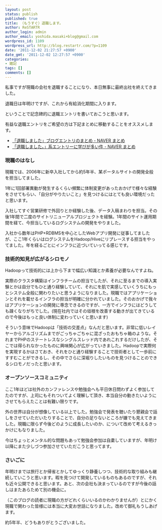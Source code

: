 ```yaml
---
layout: post
status: publish
published: true
title: （もうすぐ）退職します。
author: ReSTARTR
author_login: admin
author_email: yoshida.masaki+blog@gmail.com
wordpress_id: 1109
wordpress_url: http://blog.restartr.com/?p=1109
date: '2011-12-02 21:27:57 +0900'
date_gmt: '2011-12-02 12:27:57 +0900'
categories:
- 雑記
tags: []
comments: []
---
```

私事ですが現職の会社を退職することになり、本日無事に最終出社を終えてきました。

退職日は年明けですが、これから有給消化期間に入ります。

ということで記念碑的に退職エントリを書いておこうと思います。

有益な退職エントリをご希望の方は下記まとめに移動することをオススメします。

* [「退職しました」ブログエントリのまとめ - NAVER まとめ](http://matome.naver.jp/odai/2128832350940033301)
* [「退職しました。」系エントリーに学びが多い件 - NAVER まとめ](http://matome.naver.jp/odai/2132023611765736801)

### 現職のはなし

現職では、2006年に新卒入社してから約5年半、某ポータルサイトの開発全般を担当してました。

1年に1回部署異動が発生するくらい頻繁に体制変更があったおかげで様々な経験をさせてもらい、「自分がやりたいこと」を見つけるにはとても良い環境だったと思います。

入社してすぐ営業研修で外回りとか経験した後、データ入稿まわりを担当。その後1年間で二度のサイトリニューアルプロジェクトを経験。1年間のサイト運用期間を経て、今担当しているログシステムの開発をやりました。

入社から数年はPHP+RDBMSを中心としたWebアプリ開発に従事してましたが、ここ1年くらいはログシステムをHadoop/Hiveにリプレースする担当をやってました。年を経るごとにインフラに近づいていってる感じです。

### 技術的知見が広がるシロモノ

Hadoopって技術的には上から下まで幅広い知識とか素養が必要なんですよね。

実際のクラスタ構築はインフラチームの担当でしたが、それに至るまでの導入実験とかは自分でもひと通り経験していて、それにを肌で実感していくうちにもっとシステム全般に関わりたいと思うようになりました。現職ではアプリケーションとそれを載せるインフラの担当が明確に分かれていました。そのおかげで我々はアプリケーションの開発に専念できるのですが、一方でインフラにはどうしても疎くなりがちでした。(現在社内ではその垣根を改善する動きが出てきているので今後はもっと良い体制に変わっていくと思います)

そういう意味でHadoopは「技術の交差点」なんだと思います。非常に低いレイヤーからアルゴリズムまでがごっちゃごちゃに混ざったおもちゃ箱のような。それまでPHPのステートレスなシングルスレッド内であれこれするだけしたが、そこでは得られなかったものに興味関心が広がっていきました。Hadoopで実際何を実現するかはさておき、それをひと通り経験することで技術者として一歩前にすすむことができるし、その中でさらに深堀りしたいものを見つけることのできるシロモノだったと思います。

### オープンソースコミュニティ

ここ1年ほどは社外のカンファレンスや勉強会へも平日休日問わずよく参加してたのですが、上司にもそれついてよく理解して頂き、本当自分の動きたいようにさせてもらえたことは有難い限りです。

外の世界は自分が想像している以上でした。勉強会で発表を聴いたり懇親会で話しをさせていただいたりすることで、自分の足りないところが嫌でも見えてきました。現職に限らず今後どのように成長したいのか、について改めて考えるきっかけにもなりました。

今はちょっとメンタル的な問題もあって勉強会参加は自粛していますが、年明け以降にまた少しづつ参加させていただこうと思ってます。

### さいごに

年明けまでは旅行とか帰省とかしてゆっくり静養しつつ、技術的な取り組みも継続していこうと思います。暇を見つけて開発しているものもあるのですが、それも近々公開できると思います。あと、次の会社も決まっているのですが今後の話しはまたあらためて別の機会に。

（このブログの読者に現職の方がどれくらいいるのかわかりませんが）とにかく現職で関わった皆様には本当に大変お世話になりました。改めて御礼もうしあげます。

約5年半、どうもありがとうございました。

